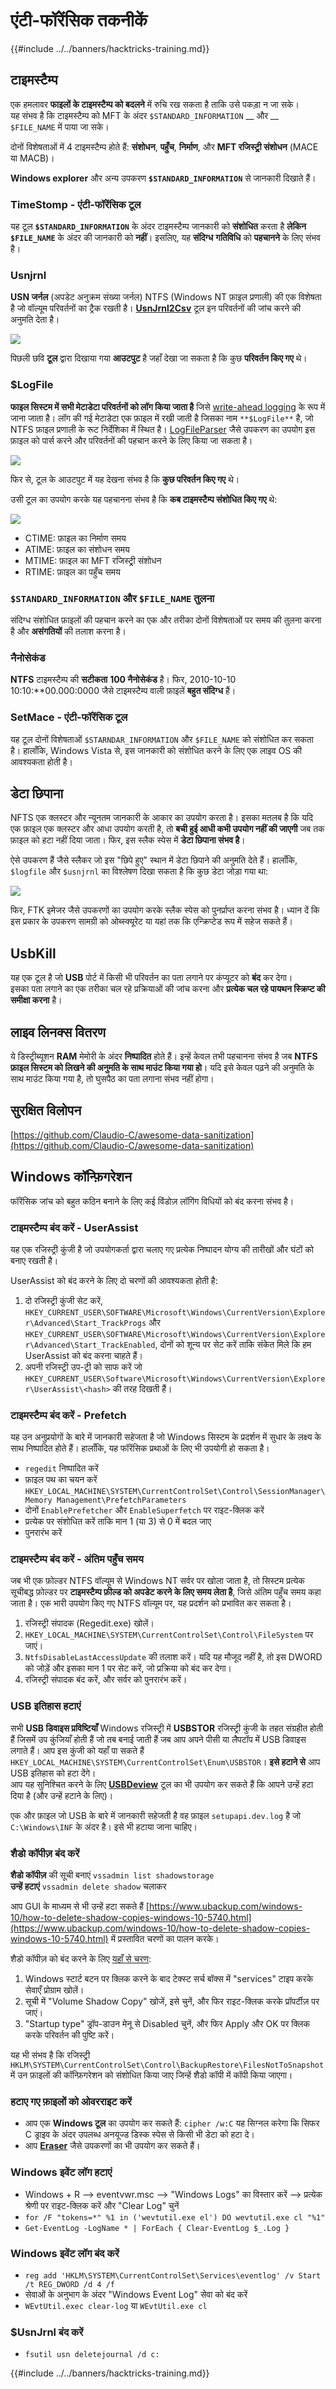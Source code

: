 # एंटी-फॉरेंसिक तकनीकें

{{#include ../../banners/hacktricks-training.md}}

## टाइमस्टैम्प

एक हमलावर **फाइलों के टाइमस्टैम्प को बदलने** में रुचि रख सकता है ताकि उसे पकड़ा न जा सके।\
यह संभव है कि टाइमस्टैम्प को MFT के अंदर `$STANDARD_INFORMATION` \_\_ और \_\_ `$FILE_NAME` में पाया जा सके।

दोनों विशेषताओं में 4 टाइमस्टैम्प होते हैं: **संशोधन**, **पहुँच**, **निर्माण**, और **MFT रजिस्ट्र्री संशोधन** (MACE या MACB)।

**Windows explorer** और अन्य उपकरण **`$STANDARD_INFORMATION`** से जानकारी दिखाते हैं।

### TimeStomp - एंटी-फॉरेंसिक टूल

यह टूल **`$STANDARD_INFORMATION`** के अंदर टाइमस्टैम्प जानकारी को **संशोधित** करता है **लेकिन** **`$FILE_NAME`** के अंदर की जानकारी को **नहीं**। इसलिए, यह **संदिग्ध** **गतिविधि** को **पहचानने** के लिए संभव है।

### Usnjrnl

**USN जर्नल** (अपडेट अनुक्रम संख्या जर्नल) NTFS (Windows NT फ़ाइल प्रणाली) की एक विशेषता है जो वॉल्यूम परिवर्तनों का ट्रैक रखती है। [**UsnJrnl2Csv**](https://github.com/jschicht/UsnJrnl2Csv) टूल इन परिवर्तनों की जांच करने की अनुमति देता है।

![](<../../images/image (801).png>)

पिछली छवि **टूल** द्वारा दिखाया गया **आउटपुट** है जहाँ देखा जा सकता है कि कुछ **परिवर्तन किए गए** थे।

### $LogFile

**फाइल सिस्टम में सभी मेटाडेटा परिवर्तनों को लॉग किया जाता है** जिसे [write-ahead logging](https://en.wikipedia.org/wiki/Write-ahead_logging) के रूप में जाना जाता है। लॉग की गई मेटाडेटा एक फ़ाइल में रखी जाती है जिसका नाम `**$LogFile**` है, जो NTFS फ़ाइल प्रणाली के रूट निर्देशिका में स्थित है। [LogFileParser](https://github.com/jschicht/LogFileParser) जैसे उपकरण का उपयोग इस फ़ाइल को पार्स करने और परिवर्तनों की पहचान करने के लिए किया जा सकता है।

![](<../../images/image (137).png>)

फिर से, टूल के आउटपुट में यह देखना संभव है कि **कुछ परिवर्तन किए गए** थे।

उसी टूल का उपयोग करके यह पहचानना संभव है कि **कब टाइमस्टैम्प संशोधित किए गए** थे:

![](<../../images/image (1089).png>)

- CTIME: फ़ाइल का निर्माण समय
- ATIME: फ़ाइल का संशोधन समय
- MTIME: फ़ाइल का MFT रजिस्ट्र्री संशोधन
- RTIME: फ़ाइल का पहुँच समय

### `$STANDARD_INFORMATION` और `$FILE_NAME` तुलना

संदिग्ध संशोधित फ़ाइलों की पहचान करने का एक और तरीका दोनों विशेषताओं पर समय की तुलना करना है और **असंगतियों** की तलाश करना है।

### नैनोसेकंड

**NTFS** टाइमस्टैम्प की **सटीकता** **100 नैनोसेकंड** है। फिर, 2010-10-10 10:10:**00.000:0000 जैसे टाइमस्टैम्प वाली फ़ाइलें **बहुत संदिग्ध** हैं।

### SetMace - एंटी-फॉरेंसिक टूल

यह टूल दोनों विशेषताओं `$STARNDAR_INFORMATION` और `$FILE_NAME` को संशोधित कर सकता है। हालाँकि, Windows Vista से, इस जानकारी को संशोधित करने के लिए एक लाइव OS की आवश्यकता होती है।

## डेटा छिपाना

NFTS एक क्लस्टर और न्यूनतम जानकारी के आकार का उपयोग करता है। इसका मतलब है कि यदि एक फ़ाइल एक क्लस्टर और आधा उपयोग करती है, तो **बची हुई आधी कभी उपयोग नहीं की जाएगी** जब तक फ़ाइल को हटा नहीं दिया जाता। फिर, इस स्लैक स्पेस में **डेटा छिपाना संभव है**।

ऐसे उपकरण हैं जैसे स्लैकर जो इस "छिपे हुए" स्थान में डेटा छिपाने की अनुमति देते हैं। हालाँकि, `$logfile` और `$usnjrnl` का विश्लेषण दिखा सकता है कि कुछ डेटा जोड़ा गया था:

![](<../../images/image (1060).png>)

फिर, FTK इमेजर जैसे उपकरणों का उपयोग करके स्लैक स्पेस को पुनर्प्राप्त करना संभव है। ध्यान दें कि इस प्रकार के उपकरण सामग्री को ओब्स्क्यूरेट या यहां तक कि एन्क्रिप्टेड रूप में सहेज सकते हैं।

## UsbKill

यह एक टूल है जो **USB** पोर्ट में किसी भी परिवर्तन का पता लगाने पर कंप्यूटर को **बंद** कर देगा।\
इसका पता लगाने का एक तरीका चल रहे प्रक्रियाओं की जांच करना और **प्रत्येक चल रहे पायथन स्क्रिप्ट की समीक्षा करना** है।

## लाइव लिनक्स वितरण

ये डिस्ट्रीब्यूशन **RAM** मेमोरी के अंदर **निष्पादित** होते हैं। इन्हें केवल तभी पहचानना संभव है जब **NTFS फ़ाइल सिस्टम को लिखने की अनुमति के साथ माउंट किया गया हो**। यदि इसे केवल पढ़ने की अनुमति के साथ माउंट किया गया है, तो घुसपैठ का पता लगाना संभव नहीं होगा।

## सुरक्षित विलोपन

[https://github.com/Claudio-C/awesome-data-sanitization](https://github.com/Claudio-C/awesome-data-sanitization)

## Windows कॉन्फ़िगरेशन

फॉरेंसिक जांच को बहुत कठिन बनाने के लिए कई विंडोज़ लॉगिंग विधियों को बंद करना संभव है।

### टाइमस्टैम्प बंद करें - UserAssist

यह एक रजिस्ट्री कुंजी है जो उपयोगकर्ता द्वारा चलाए गए प्रत्येक निष्पादन योग्य की तारीखों और घंटों को बनाए रखती है।

UserAssist को बंद करने के लिए दो चरणों की आवश्यकता होती है:

1. दो रजिस्ट्री कुंजी सेट करें, `HKEY_CURRENT_USER\SOFTWARE\Microsoft\Windows\CurrentVersion\Explorer\Advanced\Start_TrackProgs` और `HKEY_CURRENT_USER\SOFTWARE\Microsoft\Windows\CurrentVersion\Explorer\Advanced\Start_TrackEnabled`, दोनों को शून्य पर सेट करें ताकि संकेत मिले कि हम UserAssist को बंद करना चाहते हैं।
2. अपनी रजिस्ट्री उप-ट्री को साफ करें जो `HKEY_CURRENT_USER\Software\Microsoft\Windows\CurrentVersion\Explorer\UserAssist\<hash>` की तरह दिखती हैं।

### टाइमस्टैम्प बंद करें - Prefetch

यह उन अनुप्रयोगों के बारे में जानकारी सहेजता है जो Windows सिस्टम के प्रदर्शन में सुधार के लक्ष्य के साथ निष्पादित होते हैं। हालाँकि, यह फॉरेंसिक प्रथाओं के लिए भी उपयोगी हो सकता है।

- `regedit` निष्पादित करें
- फ़ाइल पथ का चयन करें `HKEY_LOCAL_MACHINE\SYSTEM\CurrentControlSet\Control\SessionManager\Memory Management\PrefetchParameters`
- दोनों `EnablePrefetcher` और `EnableSuperfetch` पर राइट-क्लिक करें
- प्रत्येक पर संशोधित करें ताकि मान 1 (या 3) से 0 में बदल जाए
- पुनरारंभ करें

### टाइमस्टैम्प बंद करें - अंतिम पहुँच समय

जब भी एक फ़ोल्डर NTFS वॉल्यूम से Windows NT सर्वर पर खोला जाता है, तो सिस्टम प्रत्येक सूचीबद्ध फ़ोल्डर पर **टाइमस्टैम्प फ़ील्ड को अपडेट करने के लिए समय लेता है**, जिसे अंतिम पहुँच समय कहा जाता है। एक भारी उपयोग किए गए NTFS वॉल्यूम पर, यह प्रदर्शन को प्रभावित कर सकता है।

1. रजिस्ट्री संपादक (Regedit.exe) खोलें।
2. `HKEY_LOCAL_MACHINE\SYSTEM\CurrentControlSet\Control\FileSystem` पर जाएं।
3. `NtfsDisableLastAccessUpdate` की तलाश करें। यदि यह मौजूद नहीं है, तो इस DWORD को जोड़ें और इसका मान 1 पर सेट करें, जो प्रक्रिया को बंद कर देगा।
4. रजिस्ट्री संपादक बंद करें, और सर्वर को पुनरारंभ करें।

### USB इतिहास हटाएं

सभी **USB डिवाइस प्रविष्टियाँ** Windows रजिस्ट्री में **USBSTOR** रजिस्ट्री कुंजी के तहत संग्रहीत होती हैं जिसमें उप कुंजियाँ होती हैं जो तब बनाई जाती हैं जब आप अपने पीसी या लैपटॉप में USB डिवाइस लगाते हैं। आप इस कुंजी को यहाँ पा सकते हैं `HKEY_LOCAL_MACHINE\SYSTEM\CurrentControlSet\Enum\USBSTOR`। **इसे हटाने से** आप USB इतिहास को हटा देंगे।\
आप यह सुनिश्चित करने के लिए [**USBDeview**](https://www.nirsoft.net/utils/usb_devices_view.html) टूल का भी उपयोग कर सकते हैं कि आपने उन्हें हटा दिया है (और उन्हें हटाने के लिए)।

एक और फ़ाइल जो USB के बारे में जानकारी सहेजती है वह फ़ाइल `setupapi.dev.log` है जो `C:\Windows\INF` के अंदर है। इसे भी हटाया जाना चाहिए।

### शैडो कॉपीज़ बंद करें

**शैडो कॉपीज़** की सूची बनाएं `vssadmin list shadowstorage`\
**उन्हें हटाएं** `vssadmin delete shadow` चलाकर

आप GUI के माध्यम से भी उन्हें हटा सकते हैं [https://www.ubackup.com/windows-10/how-to-delete-shadow-copies-windows-10-5740.html](https://www.ubackup.com/windows-10/how-to-delete-shadow-copies-windows-10-5740.html) में प्रस्तावित चरणों का पालन करके।

शैडो कॉपीज़ को बंद करने के लिए [यहाँ से चरण](https://support.waters.com/KB_Inf/Other/WKB15560_How_to_disable_Volume_Shadow_Copy_Service_VSS_in_Windows):

1. Windows स्टार्ट बटन पर क्लिक करने के बाद टेक्स्ट सर्च बॉक्स में "services" टाइप करके सेवाएँ प्रोग्राम खोलें।
2. सूची में "Volume Shadow Copy" खोजें, इसे चुनें, और फिर राइट-क्लिक करके प्रॉपर्टीज़ पर जाएं।
3. "Startup type" ड्रॉप-डाउन मेनू से Disabled चुनें, और फिर Apply और OK पर क्लिक करके परिवर्तन की पुष्टि करें।

यह भी संभव है कि रजिस्ट्री `HKLM\SYSTEM\CurrentControlSet\Control\BackupRestore\FilesNotToSnapshot` में उन फ़ाइलों की कॉन्फ़िगरेशन को संशोधित किया जाए जिन्हें शैडो कॉपी में कॉपी किया जाएगा।

### हटाए गए फ़ाइलों को ओवरराइट करें

- आप एक **Windows टूल** का उपयोग कर सकते हैं: `cipher /w:C` यह सिग्नल करेगा कि सिफर C ड्राइव के अंदर उपलब्ध अनयूज्ड डिस्क स्पेस से किसी भी डेटा को हटा दे।
- आप [**Eraser**](https://eraser.heidi.ie) जैसे उपकरणों का भी उपयोग कर सकते हैं।

### Windows इवेंट लॉग हटाएं

- Windows + R --> eventvwr.msc --> "Windows Logs" का विस्तार करें --> प्रत्येक श्रेणी पर राइट-क्लिक करें और "Clear Log" चुनें
- `for /F "tokens=*" %1 in ('wevtutil.exe el') DO wevtutil.exe cl "%1"`
- `Get-EventLog -LogName * | ForEach { Clear-EventLog $_.Log }`

### Windows इवेंट लॉग बंद करें

- `reg add 'HKLM\SYSTEM\CurrentControlSet\Services\eventlog' /v Start /t REG_DWORD /d 4 /f`
- सेवाओं के अनुभाग के अंदर "Windows Event Log" सेवा को बंद करें
- `WEvtUtil.exec clear-log` या `WEvtUtil.exe cl`

### $UsnJrnl बंद करें

- `fsutil usn deletejournal /d c:`

{{#include ../../banners/hacktricks-training.md}}
